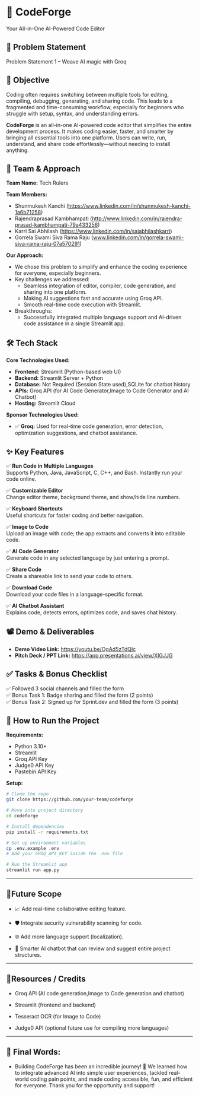 # 🚀 **CodeForge**
Your All-in-One AI-Powered Code Editor

## 📌 Problem Statement
Problem Statement 1 –  Weave AI magic with Groq

## 🎯 Objective
Coding often requires switching between multiple tools for editing, compiling, debugging, generating, and sharing code. This leads to a fragmented and time-consuming workflow, especially for beginners who struggle with setup, syntax, and understanding errors.

**CodeForge** is an all-in-one AI-powered code editor that simplifies the entire development process. It makes coding easier, faster, and smarter by bringing all essential tools into one platform. Users can write, run, understand, and share code effortlessly—without needing to install anything.

## 🧠 Team & Approach
**Team Name:** Tech Rulers

**Team Members:**
- Shunmukesh Kanchi (https://www.linkedin.com/in/shunmukesh-kanchi-1a6b71258)
- Rajendraprasad Kambhampati (http://www.linkedin.com/in/rajendra-prasad-kambhampati-79a433256)
- Karri Sai Abhilash (https://www.linkedin.com/in/saiabhilashkarri)
- Gorrela Swami Siva Rama Raju (www.linkedin.com/in/gorrela-swami-siva-rama-raju-07a570291)

**Our Approach:**
- We chose this problem to simplify and enhance the coding experience for everyone, especially beginners.
- Key challenges we addressed:
  - Seamless integration of editor, compiler, code generation, and sharing into one platform.
  - Making AI suggestions fast and accurate using Groq API.
  - Smooth real-time code execution with Streamlit.
- Breakthroughs:
  - Successfully integrated multiple language support and AI-driven code assistance in a single Streamlit app.

## 🛠️ Tech Stack
**Core Technologies Used:**
- **Frontend:** Streamlit (Python-based web UI)
- **Backend:** Streamlit Server + Python
- **Database:** Not Required (Session State used),SQLite for chatbot history
- **APIs:** Groq API (for AI Code Generator,Image to Code Generator and AI Chatbot)
- **Hosting:** Streamlit Cloud

**Sponsor Technologies Used:**
- ✅ **Groq:** Used for real-time code generation, error detection, optimization suggestions, and chatbot assistance.
  
## ✨ Key Features

✅ **Run Code in Multiple Languages**  
Supports Python, Java, JavaScript, C, C++, and Bash. Instantly run your code online.

✅ **Customizable Editor**  
Change editor theme, background theme, and show/hide line numbers.

✅ **Keyboard Shortcuts**  
Useful shortcuts for faster coding and better navigation.

✅ **Image to Code**  
Upload an image with code; the app extracts and converts it into editable code.

✅ **AI Code Generator**  
Generate code in any selected language by just entering a prompt.

✅ **Share Code**  
Create a shareable link to send your code to others.

✅ **Download Code**  
Download your code files in a language-specific format.

✅ **AI Chatbot Assistant**  
Explains code, detects errors, optimizes code, and saves chat history.

## 📽️ Demo & Deliverables
- **Demo Video Link:** https://youtu.be/OgAd5zTdQIc 
- **Pitch Deck / PPT Link:** https://app.presentations.ai/view/XIGJJG

## ✅ Tasks & Bonus Checklist
✅ Followed 3 social channels and filled the form  
✅ Bonus Task 1: Badge sharing and filled the form (2 points)  
✅ Bonus Task 2: Signed up for Sprint.dev and filled the form (3 points)

## 🧪 How to Run the Project

**Requirements:**
- Python 3.10+
- Streamlit
- Groq API Key
- Judge0 API Key
- Pastebin API Key

**Setup:**
```bash
# Clone the repo
git clone https://github.com/your-team/codeforge

# Move into project directory
cd codeforge

# Install dependencies
pip install -r requirements.txt

# Set up environment variables
cp .env.example .env
# Add your GROQ_API_KEY inside the .env file

# Run the Streamlit app
streamlit run app.py
```
---
## 🧬**Future Scope**
- 📈 Add real-time collaborative editing feature.

- 🛡️ Integrate security vulnerability scanning for code.

- 🌐 Add more language support (localization).

- 🧠 Smarter AI chatbot that can review and suggest entire project structures.
---
## 📎**Resources / Credits**
- Groq API (AI code generation,Image to Code generation and chatbot)

- Streamlit (frontend and backend)

- Tesseract OCR (for Image to Code)

- Judge0 API (optional future use for compiling more languages)
---
## 🏁 **Final Words**:
- Building CodeForge has been an incredible journey! 🚀
We learned how to integrate advanced AI into simple user experiences, tackled real-world coding pain points, and made coding accessible, fun, and efficient for everyone. Thank you for the opportunity and support!
